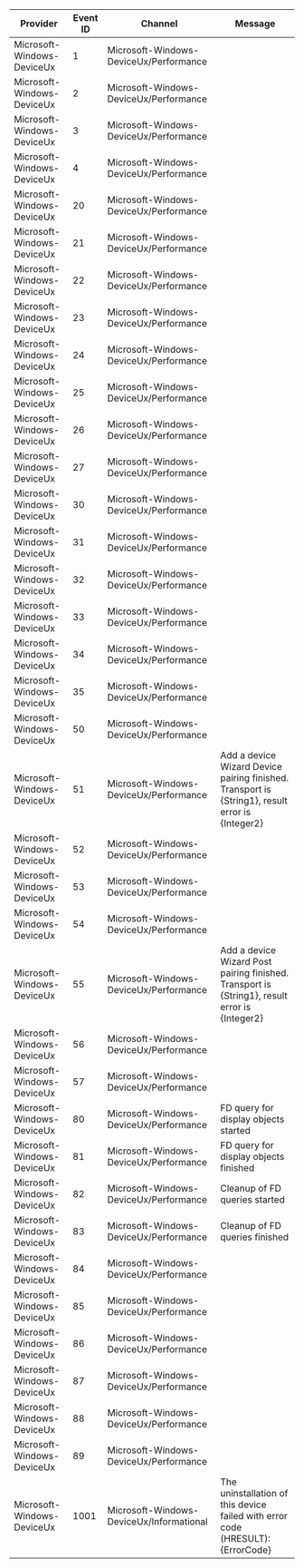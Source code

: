 Provider                    |  Event ID  |  Channel                                   |  Message
----------------------------|------------|--------------------------------------------|-------------------------------------------------------------------------------------------------
Microsoft-Windows-DeviceUx  |  1         |  Microsoft-Windows-DeviceUx/Performance    |
Microsoft-Windows-DeviceUx  |  2         |  Microsoft-Windows-DeviceUx/Performance    |
Microsoft-Windows-DeviceUx  |  3         |  Microsoft-Windows-DeviceUx/Performance    |
Microsoft-Windows-DeviceUx  |  4         |  Microsoft-Windows-DeviceUx/Performance    |
Microsoft-Windows-DeviceUx  |  20        |  Microsoft-Windows-DeviceUx/Performance    |
Microsoft-Windows-DeviceUx  |  21        |  Microsoft-Windows-DeviceUx/Performance    |
Microsoft-Windows-DeviceUx  |  22        |  Microsoft-Windows-DeviceUx/Performance    |
Microsoft-Windows-DeviceUx  |  23        |  Microsoft-Windows-DeviceUx/Performance    |
Microsoft-Windows-DeviceUx  |  24        |  Microsoft-Windows-DeviceUx/Performance    |
Microsoft-Windows-DeviceUx  |  25        |  Microsoft-Windows-DeviceUx/Performance    |
Microsoft-Windows-DeviceUx  |  26        |  Microsoft-Windows-DeviceUx/Performance    |
Microsoft-Windows-DeviceUx  |  27        |  Microsoft-Windows-DeviceUx/Performance    |
Microsoft-Windows-DeviceUx  |  30        |  Microsoft-Windows-DeviceUx/Performance    |
Microsoft-Windows-DeviceUx  |  31        |  Microsoft-Windows-DeviceUx/Performance    |
Microsoft-Windows-DeviceUx  |  32        |  Microsoft-Windows-DeviceUx/Performance    |
Microsoft-Windows-DeviceUx  |  33        |  Microsoft-Windows-DeviceUx/Performance    |
Microsoft-Windows-DeviceUx  |  34        |  Microsoft-Windows-DeviceUx/Performance    |
Microsoft-Windows-DeviceUx  |  35        |  Microsoft-Windows-DeviceUx/Performance    |
Microsoft-Windows-DeviceUx  |  50        |  Microsoft-Windows-DeviceUx/Performance    |
Microsoft-Windows-DeviceUx  |  51        |  Microsoft-Windows-DeviceUx/Performance    |  Add a device Wizard Device pairing finished. Transport is {String1}, result error is {Integer2}
Microsoft-Windows-DeviceUx  |  52        |  Microsoft-Windows-DeviceUx/Performance    |
Microsoft-Windows-DeviceUx  |  53        |  Microsoft-Windows-DeviceUx/Performance    |
Microsoft-Windows-DeviceUx  |  54        |  Microsoft-Windows-DeviceUx/Performance    |
Microsoft-Windows-DeviceUx  |  55        |  Microsoft-Windows-DeviceUx/Performance    |  Add a device Wizard Post pairing finished. Transport is {String1}, result error is {Integer2}
Microsoft-Windows-DeviceUx  |  56        |  Microsoft-Windows-DeviceUx/Performance    |
Microsoft-Windows-DeviceUx  |  57        |  Microsoft-Windows-DeviceUx/Performance    |
Microsoft-Windows-DeviceUx  |  80        |  Microsoft-Windows-DeviceUx/Performance    |  FD query for display objects started
Microsoft-Windows-DeviceUx  |  81        |  Microsoft-Windows-DeviceUx/Performance    |  FD query for display objects finished
Microsoft-Windows-DeviceUx  |  82        |  Microsoft-Windows-DeviceUx/Performance    |  Cleanup of FD queries started
Microsoft-Windows-DeviceUx  |  83        |  Microsoft-Windows-DeviceUx/Performance    |  Cleanup of FD queries finished
Microsoft-Windows-DeviceUx  |  84        |  Microsoft-Windows-DeviceUx/Performance    |
Microsoft-Windows-DeviceUx  |  85        |  Microsoft-Windows-DeviceUx/Performance    |
Microsoft-Windows-DeviceUx  |  86        |  Microsoft-Windows-DeviceUx/Performance    |
Microsoft-Windows-DeviceUx  |  87        |  Microsoft-Windows-DeviceUx/Performance    |
Microsoft-Windows-DeviceUx  |  88        |  Microsoft-Windows-DeviceUx/Performance    |
Microsoft-Windows-DeviceUx  |  89        |  Microsoft-Windows-DeviceUx/Performance    |
Microsoft-Windows-DeviceUx  |  1001      |  Microsoft-Windows-DeviceUx/Informational  |  The uninstallation of this device failed with error code (HRESULT): {ErrorCode}